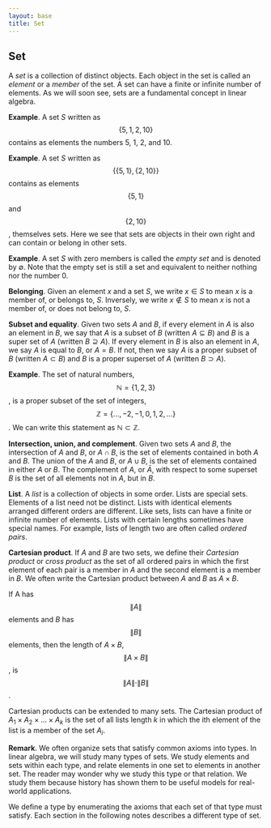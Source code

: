 ```yaml
---
layout: base
title: Set
---
```


## Set
A _set_ is a collection of distinct objects. Each object in the set is called an _element_ or a _member_ of the set. A set can have a finite or infinite number of elements. As we will soon see, sets are a fundamental concept in linear algebra.

**Example**. A set $S$ written as $$\{5,1,2,10\}$$ contains as elements the numbers $5$, $1$, $2$, and $10$.

**Example**. A set $S$ written as $$\{\{5,1\},\{2,10\}\}$$ contains as elements $$\{5,1\}$$ and $$\{2,10\}$$, themselves sets. Here we see that sets are objects in their own right and can contain or belong in other sets.

**Example**. A set $S$ with zero members is called the _empty set_ and is denoted by $\emptyset$. Note that the empty set is still a set and equivalent to neither nothing nor the number $0$.

**Belonging**. Given an element $x$ and a set $S$, we write $x\in S$ to mean $x$ is a member of, or belongs to, $S$. Inversely, we write $x\notin S$ to mean $x$ is not a member of, or does not belong to, $S$.

**Subset and equality**. Given two sets $A$ and $B$, if every element in $A$ is also an element in $B$, we say that $A$ is a subset of $B$ (written $A\subseteq B$) and $B$ is a super set of $A$ (written $B\supseteq A$). If every element in $B$ is also an element in $A$, we say $A$ is equal to $B$, or $A=B$. If not, then we say $A$ is a proper subset of $B$ (written $A\subset B$) and $B$ is a proper superset of $A$ (written $B\supset A$).

**Example**. The set of natural numbers, $$\mathbb{N}=\{1,2,3\}$$ , is a proper subset of the set of integers, $$\mathbb{Z}=\{\ldots,-2,-1,0,1,2,\ldots\}$$. We can write this statement as $\mathbb{N}\subset\mathbb{Z}$.

**Intersection, union, and complement**. Given two sets $A$ and $B$, the intersection of $A$ and $B$, or $A\cap B$, is the set of elements contained in both $A$ and $B$. The union of the $A$ and $B$, or $A\cup B$, is the set of elements contained in either $A$ or $B$. The complement of $A$, or $\bar{A}$, with respect to some superset $B$ is the set of all elements not in $A$, but in $B$.

**List**. A _list_ is a collection of objects in some order. Lists are special sets. Elements of a list need not be distinct. Lists with identical elements arranged different orders are different. Like sets, lists can have a finite or infinite number of elements. Lists with certain lengths sometimes have special names. For example, lists of length two are often called _ordered pairs_.

**Cartesian product**. If $A$ and $B$ are two sets, we define their _Cartesian product_ or _cross product_ as the set of all ordered pairs in which the first element of each pair is a member in $A$ and the second element is a member in $B$. We often write the Cartesian product between $A$ and $B$ as $A\times B$.

If A has $$\|A\|$$ elements and $B$ has $$\|B\|$$ elements, then the length of $A\times B$, $$\|A\times B\|$$, is $$\|A\|\cdot\|B\|$$.

Cartesian products can be extended to many sets. The Cartesian product of $A_1\times A_2 \times \ldots \times A_k$ is the set of all lists length $k$ in which the ith element of the list is a member of the set $A_i$.
 
**Remark**. We often organize sets that satisfy common axioms into types. In linear algebra, we will study many types of sets. We study elements and sets within each type, and relate elements in one set to elements in another set. The reader may wonder why we study this type or that relation. We study them because history has shown them to be useful models for real-world applications.

We define a type by enumerating the axioms that each set of that type must satisfy. Each section in the following notes describes a different type of set. 

